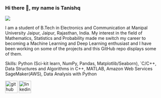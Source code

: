 
### Hi there 👋, my name is Tanishq
![](https://tanishq26.github.io/github-profile-readme-generator/images/banner.png)

I am a student of B.Tech in Electronics and Communication at Manipal University Jaipur, Jaipur, Rajasthan, India.
My interest in the field of Mathematics, Statistics and Probability made me switch my career to becoming a Machine Learning and Deep Learning enthusiast and I have been working on some of the projects and this GitHub repo displays some of them.

Skills: Python (Sci-kit learn, NumPy, Pandas, Matplotlib/Seaborn), `C/C++, Data Structures and Algorithms in  C++, MATLAB, Amazon Web Services SageMaker(AWS), Data Analysis with Python
 


[<img src='https://cdn.jsdelivr.net/npm/simple-icons@3.0.1/icons/github.svg' alt='github' height='40'>](https://github.com/tanishq26)
[<img src='https://cdn.jsdelivr.net/npm/simple-icons@3.0.1/icons/linkedin.svg' alt='linkedin' height='40'>]([www.linkedin.com/in/tanishq26](https://www.linkedin.com/public-profile/settings?trk=d_flagship3_profile_self_view_public_profile)) 





